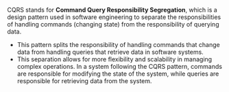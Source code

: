 CQRS stands for **Command Query Responsibility Segregation**, which is a design pattern used in software engineering to separate the responsibilities of handling commands (changing state) from the responsibility of querying data.

- This pattern splits the responsibility of handling commands that change data from handling queries that retrieve data in software systems.
- This separation allows for more flexibility and scalability in managing complex operations. In a system following the CQRS pattern, commands are responsible for modifying the state of the system, while queries are responsible for retrieving data from the system.
